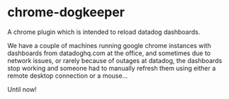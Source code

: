 chrome-dogkeeper
================

A chrome plugin which is intended to reload datadog dashboards.

We have a couple of machines running google chrome instances with dashboards
from datadoghq.com at the office, and sometimes due to network issues, or
rarely because of outages at datadog, the dashboards stop working and someone
had to manually refresh them using either a remote desktop connection or a
mouse...

Until now!
